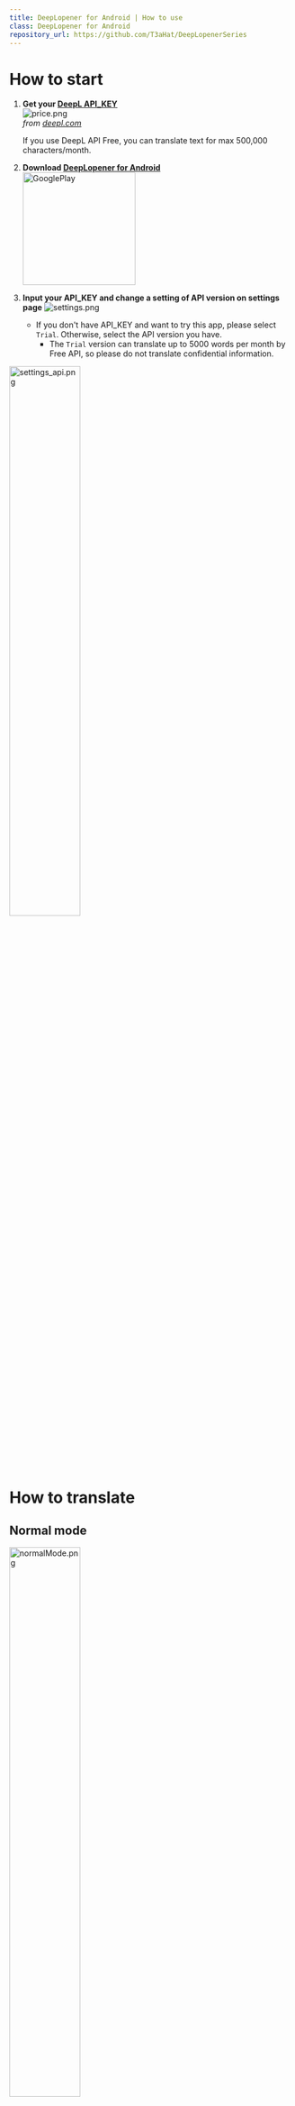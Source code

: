 ```yaml
---
title: DeepLopener for Android | How to use
class: DeepLopener for Android
repository_url: https://github.com/T3aHat/DeepLopenerSeries
---
```


# How to start
  
1. **Get your [DeepL API_KEY](https://www.deepl.com/en/pro/change-plan#developer)**   
   ![price.png](/assets/images/price.png)  
   _from [deepl.com](https://www.deepl.com/en/pro/change-plan#developer)_  

   If you use DeepL API Free, you can translate text for max 500,000 characters/month.  

2.  **Download [DeepLopener for Android](https://play.google.com/store/apps/details?id=com.teahat.deeplopener)**  
<a href="https://play.google.com/store/apps/details?id=com.teahat.deeplopener" target="_blank" rel="noopener noreferrer"><img src="https://play.google.com/intl/ja/badges/static/images/badges/en_badge_web_generic.png" alt="GooglePlay" width="200px" ></a>

3.  **Input your API_KEY and change a setting of API version on settings page** ![settings.png](/assets/images/outline_settings_black_24dp.png)  
    - If you don't have API_KEY and want to try this app, please select `Trial`. Otherwise, select the API version you have.
      - The `Trial` version can translate up to 5000 words per month by Free API, so please do not translate confidential information.

<img src="/assets/images/settings_api.png" alt="settings_api.png" style="width: 50%;">


# How to translate
  
## Normal mode
<img src="/assets/images/normalMode.png" alt="normalMode.png" style="width: 50%;">

1. Execute this app
2. Input text you want to translate in the textarea above
3. Select the target language in the spinner
    - For example, if you want to translate English text into Japanese one, select `日本語`
4. Tap `TRANSLATE` button  

- ![outline_close_black_24dp.png](/assets/images/outline_close_black_24dp.png): flush text in the input and output textarea  
- ![outline_content_paste_black_24dp.png](/assets/images/outline_content_paste_black_24dp.png): paste text in the clipboard and translate automatically
- ![outline_content_copy_black_24dp.png](/assets/images/outline_content_copy_black_24dp.png): copy text in the output textarea

## ContextMenu mode
This mode can be used in some applications like GoogleChrome, FireFox, etc.

1. Select text you want to translate like below  
<img src="/assets/images/select.png" alt="select.png" style="width: 50%;">
2. Tap `DeepLopener`
    - `DeepLopener` may be hidden in some environments. If so, check `︙` to find it.
    - If you can't find it (Ex. this happens in Gmail app), We are so sorry but you can't use this mode by technical issue.
3. The translation window will appear on top of the opening application  
<img src="/assets/images/select_trans.png" alt="select_trans.png" style="width: 50%;">


## Share mode
If you can't use ContextMenu mode, please try this mode.

1. Select text you want to translate like below  
<img src="/assets/images/share.png" alt="share.png" style="width: 50%;">
2. Tap `Share` → `DeepLopener`  
<img src="/assets/images/share_deepl.png" alt="share_deepl.png" style="width: 50%;">
4. The translation window will appear on top of the opennig application

## Notification mode
You can't find share or ContextMenu in some applications (Ex. long tap to copy text in twitter app).  
This mode may help your experiences.  

※ This mode is beta version now. I found a problem that notification will be removed when I close the history of this app on MIUI devices.  

1. Switch `Tap to Translate` to enabled.  
<img src="/assets/images/tap_settings.png" alt="tap_settings.png" style="width: 50%;">
2. Notification will appear  
<img src="/assets/images/notify.png" alt="notify.png" style="width: 50%;">
3. Tap it and the translation result of clipboard text will appear on top of the opennig application